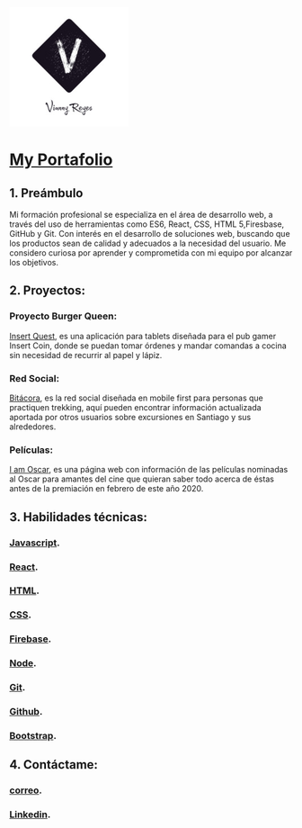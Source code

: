 ![logo](readmeImg/logo.jpg)

# [My Portafolio](https://portafolio-437cd.web.app/)

## 1. Preámbulo

Mi formación profesional se especializa en el área de desarrollo web, a través del uso de herramientas como ES6, React, CSS, HTML 5,Firesbase, GitHub y Git. Con interés en el desarrollo de soluciones web, buscando que los productos sean de calidad y adecuados a la necesidad del usuario. Me considero curiosa por aprender y comprometida con mi equipo por alcanzar los objetivos.

## 2. Proyectos:

### Proyecto Burger Queen:

[Insert Quest](https://burger-queen-5875f.firebaseapp.com), es una aplicación para tablets diseñada para el pub gamer Insert Coin, donde se puedan tomar órdenes y mandar comandas a cocina sin necesidad de recurrir al papel y lápiz.

### Red Social:

[Bitácora](https://revaldivieso.github.io/SCL012-Social-Network/src/index.html), es la red social diseñada en mobile first para personas que practiquen trekking, aquí pueden encontrar información actualizada aportada por otros usuarios sobre excursiones en Santiago y sus alrededores.

### Películas:

[I am Oscar](https://tamaramunoz.github.io/SCL012-proyecto-peliculas/src/index.html), es una página web con información de las películas nominadas al Oscar para amantes del cine que quieran saber todo acerca de éstas antes de la premiación en febrero de este año 2020.

## 3. Habilidades técnicas:

### [Javascript](https://developer.mozilla.org/es/docs/Web/JavaScript).

### [React](https://es.reactjs.org).

### [HTML](https://developer.mozilla.org/es/docs/Web/HTML).

### [CSS](https://developer.mozilla.org/es/docs/Web/CSS).

### [Firebase](https://firebase.google.com/?hl=es).

### [Node](https://nodejs.org/es/).

### [Git](https://git-scm.com/).

### [Github]().

### [Bootstrap](https://getbootstrap.com).

## 4. Contáctame:

### [correo](reyesvi92@gmail.com).

### [Linkedin](https://www.linkedin.com/in/vianny-reyes-65b919157).
